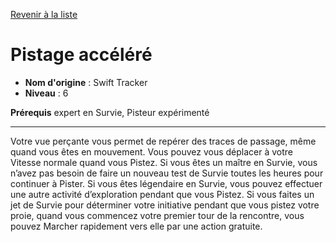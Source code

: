[Revenir à la liste](list.md)

# Pistage accéléré

 * **Nom d'origine** : Swift Tracker
 * **Niveau** : 6


<p><strong>Prérequis</strong> expert en Survie, Pisteur expérimenté</p>
<hr>
<p>Votre vue perçante vous permet de repérer des traces de passage, même quand vous êtes en mouvement. Vous pouvez vous déplacer à votre Vitesse normale quand vous Pistez. Si vous êtes un maître en Survie, vous n’avez pas besoin de faire un nouveau test de Survie toutes les heures pour continuer à Pister. Si vous êtes légendaire en Survie, vous pouvez effectuer une autre activité d’exploration pendant que vous Pistez. Si vous faites un jet de Survie pour déterminer votre initiative pendant que vous pistez votre proie, quand vous commencez votre premier tour de la rencontre, vous pouvez Marcher rapidement vers elle par une action gratuite.</p>